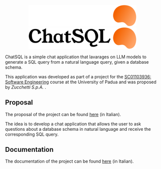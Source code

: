 <p align="center">
  <img width="350" src="rsc/chat_light.svg#gh-dark-mode-only">
  <img width="350" src="rsc/chat_dark.svg#gh-light-mode-only">
</p>

ChatSQL is a simple chat application that lavarages on LLM models to generate a SQL query from a natural language query, given a database schema.

This application was developed as part of a project for the [SC01103936: Software Engineering](https://en.didattica.unipd.it/off/2021/LT/SC/SC1167/000ZZ/SC01103936) course at the University of Padua and was proposed by _Zucchetti S.p.A._ .

## Proposal

The proposal of the project can be found [here](https://www.math.unipd.it/~tullio/IS-1/2023/Progetto/C9.pdf) (in Italian).

The idea is to develop a chat application that allows the user to ask questions about a database schema in natural language and receive the corresponding SQL query.

## Documentation

The documentation of the project can be found [here](https://github.com/Torchlight-SWE2324/Documentazione) (in Italian).